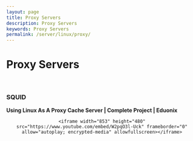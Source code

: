 ```yaml
---
layout: page
title: Proxy Servers
description: Proxy Servers
keywords: Proxy Servers
permalink: /server/linux/proxy/
---
```


# Proxy Servers

<br/>

### SQUID

**Using Linux As A Proxy Cache Server | Complete Project | Eduonix**

<div align="center">

    <iframe width="853" height="480" src="https://www.youtube.com/embed/W2pqO3l-Uck" frameborder="0" allow="autoplay; encrypted-media" allowfullscreen></iframe>

</div>

